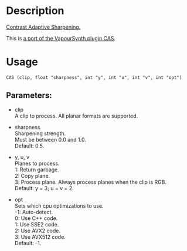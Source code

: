# Description

[Contrast Adaptive Sharpening.](https://gpuopen.com/fidelityfx-cas/)

This is [a port of the VapourSynth plugin CAS](https://github.com/HomeOfVapourSynthEvolution/VapourSynth-CAS).

# Usage

```
CAS (clip, float "sharpness", int "y", int "u", int "v", int "opt")
```

## Parameters:

- clip\
    A clip to process. All planar formats are supported.
    
- sharpness\
    Sharpening strength.\
    Must be between 0.0 and 1.0.\
    Default: 0.5.
    
- y, u, v\
    Planes to process.\
    1: Return garbage.\
    2: Copy plane.\
    3: Process plane. Always process planes when the clip is RGB.\
    Default: y = 3; u = v = 2.
    
- opt\
    Sets which cpu optimizations to use.\
    -1: Auto-detect.\
    0: Use C++ code.\
    1: Use SSE2 code.\
    2: Use AVX2 code.\
    3: Use AVX512 code.\
    Default: -1.
